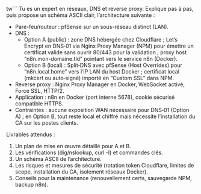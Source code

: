 tw```
Tu es un expert en réseaux, DNS et reverse proxy. Explique pas à pas, puis propose un schéma ASCII clair, l’architecture suivante :

- Pare-feu/routeur : pfSense sur un sous-réseau distinct (LAN).
- DNS :
  - Option A (public) : zone DNS hébergée chez Cloudflare ; Let’s Encrypt en DNS‑01 via Nginx Proxy Manager (NPM) pour émettre un certificat valide sans ouvrir 80/443 pour la validation ; proxy host “n8n.mon-domaine.tld” pointant vers le service n8n (Docker).
  - Option B (local) : Split‑DNS avec pfSense (Host Overrides) pour “n8n.local.home” vers l’IP LAN du host Docker ; certificat local (mkcert ou auto‑signé) importé en “Custom SSL” dans NPM.
- Reverse proxy : Nginx Proxy Manager en Docker, WebSocket activé, Force SSL, HTTP/2.
- Application : n8n en Docker (port interne 5678), cookie sécurisé compatible HTTPS.
- Contraintes : aucune exposition WAN nécessaire pour DNS‑01 (Option A) ; en Option B, tout reste local et chiffré mais nécessite l’installation du CA sur les postes clients.

Livrables attendus :
1) Un plan de mise en œuvre détaillé pour A et B.
2) Les vérifications (dig/nslookup, curl -I) et commandes clés.
3) Un schéma ASCII de l’architecture.
4) Les risques et mesures de sécurité (rotation token Cloudflare, limites de scope, installation du CA, isolement réseaux Docker).
5) Conseils pour la maintenance (renouvellement certs, sauvegarde NPM, backup n8n).
```